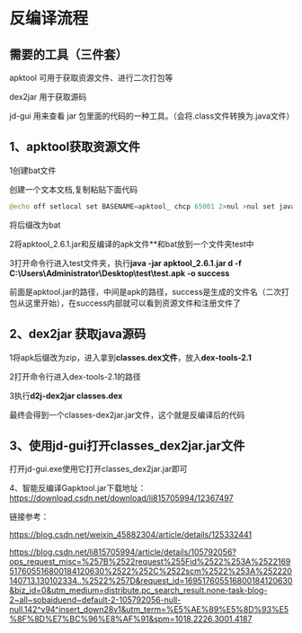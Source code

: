 # 反编译流程

## 需要的工具（三件套）

apktool	可用于获取资源文件、进行二次打包等

dex2jar 用于获取源码

jd-gui 用来查看 jar 包里面的代码的一种工具。（会将.class文件转换为.java文件）

## 1、apktool获取资源文件

1创建bat文件

创建一个文本文档,复制粘贴下面代码

```java
@echo off setlocal set BASENAME=apktool_ chcp 65001 2>nul >nul set java_exe=java.exe if defined JAVA_HOME ( set java_exe="%JAVA_HOME%\bin\java.exe" ) rem Find the highest version .jar available in the same directory as the script setlocal EnableDelayedExpansion pushd "%~dp0" if exist apktool.jar (    set BASENAME=apktool    goto skipversioned ) set max=0 for /f "tokens=1* delims=-_.0" %%A in ('dir /b /a-d %BASENAME%.jar') do if %%~B gtr !max! set max=%%~nB :skipversioned popd setlocal DisableDelayedExpansion rem Find out if the commandline is a parameterless .jar or directory, for fast unpack/repack if "%~1"=="" goto load if not "%~2"=="" goto load set ATTR=%~a1 if "%ATTR:~0,1%"=="d" (    rem Directory, rebuild    set fastCommand=b ) if "%ATTR:~0,1%"=="-" if "%~x1"==".apk" (    rem APK file, unpack    set fastCommand=d ) :load %java_exe% -jar -Duser.language=en -Dfile.encoding=UTF8 "%~dp0%BASENAME%%max%.jar" %fastCommand% % rem Pause when ran non interactively for /f "tokens=2" %%# in ("%cmdcmdline%") do if /i "%%#" equ "/c" pause

```

将后缀改为bat

2将apktool_2.6.1.jar和反编译的apk文件**和bat放到一个文件夹test中

3打开命令行进入test文件夹，执行**java -jar apktool_2.6.1.jar d -f C:\Users\Administrator\Desktop\test\test.apk -o success**

前面是apktool.jar的路径，中间是apk的路径，success是生成的文件名（二次打包从这里开始），在success内部就可以看到资源文件和注册文件了

## 2、dex2jar 获取java源码

1将apk后缀改为zip，进入拿到**classes.dex文件**，放入**dex-tools-2.1**

2打开命令行进入dex-tools-2.1的路径

3执行**d2j-dex2jar classes.dex**

最终会得到一个classes-dex2jar.jar文件，这个就是反编译后的代码

## 3、使用jd-gui打开classes_dex2jar.jar文件

打开jd-gui.exe使用它打开classes_dex2jar.jar即可

4、智能反编译Gapktool.jar下载地址：https://download.csdn.net/download/li815705994/12367497

链接参考：

https://blog.csdn.net/weixin_45882304/article/details/125332441

https://blog.csdn.net/li815705994/article/details/105792056?ops_request_misc=%257B%2522request%255Fid%2522%253A%2522169517605516800184120630%2522%252C%2522scm%2522%253A%252220140713.130102334..%2522%257D&request_id=169517605516800184120630&biz_id=0&utm_medium=distribute.pc_search_result.none-task-blog-2~all~sobaiduend~default-2-105792056-null-null.142^v94^insert_down28v1&utm_term=%E5%AE%89%E5%8D%93%E5%8F%8D%E7%BC%96%E8%AF%91&spm=1018.2226.3001.4187